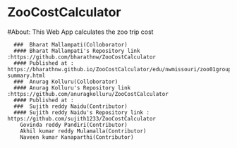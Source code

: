 # ZooCostCalculator

#About:
        This Web App calculates the zoo trip cost
        
      ###  Bharat Mallampati(Colloborator)
      #### Bharat Mallampati's Repository link :https://github.com/bharathnw/ZooCostCalculator
      #### Published at : https://bharathnw.github.io/ZooCostCalculator/edu/nwmissouri/zoo01group/package-summary.html
      ###  Anurag Kolluru(Colloborator)
      #### Anurag Kolluru's Repository link :https://github.com/anuragkolluru/ZooCostCalculator
      #### Published at :
      ###  Sujith reddy Naidu(Contributor)
      #### Sujith reddy Naidu's Repository link : https://github.com/sujith1233/ZooCostCalculator
        Govinda reddy Pandiri(Contributor)
        Akhil kumar reddy Mulamalla(Contributor)
        Naveen kumar Kanaparthi(Contributor)
        

